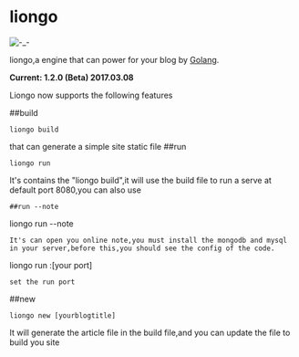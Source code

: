 # liongo
![-_-](https://travis-ci.org/Anteoy/liongo.svg?branch=master)

liongo,a engine that can power for your blog by [Golang](https://golang.org).

**Current: 1.2.0 (Beta) 2017.03.08**

Liongo now supports the following features

##build
```
liongo build
```
that can generate a simple site static file
##run
```
liongo run
```
It's contains the "liongo build",it will use the build file to run a serve at default port 8080,you can also use
```
##run --note
```
liongo run --note
```
It's can open you online note,you must install the mongodb and mysql in your server,before this,you should see the config of the code.
```
liongo run :[your port]
```
set the run port
```
##new
```
liongo new [yourblogtitle]
```
It will generate the article file in the build file,and you can update the file to build you site
